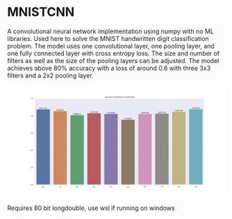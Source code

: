 # MNISTCNN
A convolutional neural network implementation using numpy with no ML libraries. Used here to solve the MNIST handwritten digit classification problem. The model uses one convolutional layer, one pooling layer, and one fully connected layer with cross entropy loss. The size and number of filters as well as the size of the pooling layers can be adjusted. The model achieves above 80% accuracy with a loss of around 0.6 with three 3x3 filters and a 2x2 pooling layer. 

![Sample model digit accuracy](https://raw.githubusercontent.com/DavidKing4/MNISTCNN/main/model2%20digit%20accuracy.png?raw=true)

Requires 80 bit longdouble, use wsl if running on windows
